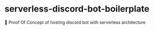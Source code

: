 # serverless-discord-bot-boilerplate
🤖 Proof Of Concept of hosting discord bot with serverless architecture
